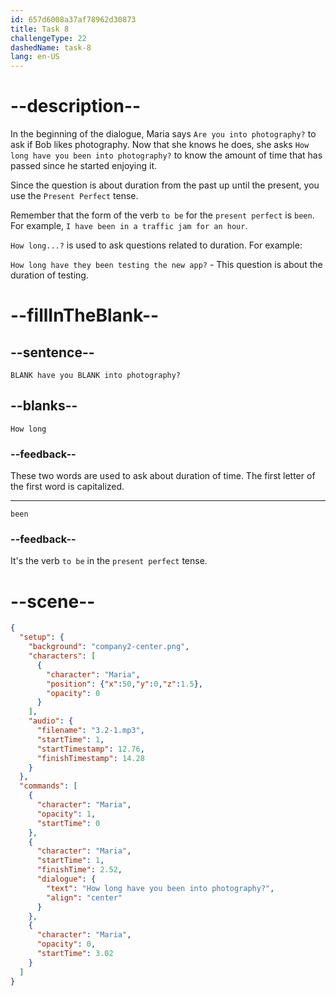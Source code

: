 ```yaml
---
id: 657d6008a37af78962d30873
title: Task 8
challengeType: 22
dashedName: task-8
lang: en-US
---
```


<!-- (Audio) Maria: How long have you been into photography? -->

# --description--

In the beginning of the dialogue, Maria says `Are you into photography?` to ask if Bob likes photography. Now that she knows he does, she asks `How long have you been into photography?` to know the amount of time that has passed since he started enjoying it. 

Since the question is about duration from the past up until the present, you use the `Present Perfect` tense. 

Remember that the form of the verb `to be` for the `present perfect` is `been`. For example, `I have been in a traffic jam for an hour`.

`How long...?` is used to ask questions related to duration. For example:

`How long have they been testing the new app?` - This question is about the duration of testing.

# --fillInTheBlank--

## --sentence--

`BLANK have you BLANK into photography?`

## --blanks--

`How long`

### --feedback--

These two words are used to ask about duration of time. The first letter of the first word is capitalized.

---

`been`

### --feedback--

It's the verb `to be` in the `present perfect` tense.

# --scene--

```json
{
  "setup": {
    "background": "company2-center.png",
    "characters": [
      {
        "character": "Maria",
        "position": {"x":50,"y":0,"z":1.5},
        "opacity": 0
      }
    ],
    "audio": {
      "filename": "3.2-1.mp3",
      "startTime": 1,
      "startTimestamp": 12.76,
      "finishTimestamp": 14.28
    }
  },
  "commands": [
    {
      "character": "Maria",
      "opacity": 1,
      "startTime": 0
    },
    {
      "character": "Maria",
      "startTime": 1,
      "finishTime": 2.52,
      "dialogue": {
        "text": "How long have you been into photography?",
        "align": "center"
      }
    },
    {
      "character": "Maria",
      "opacity": 0,
      "startTime": 3.02
    }
  ]
}
```
